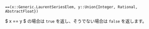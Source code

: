 ```
==(x::Generic.LaurentSeriesElem, y::Union{Integer, Rational, AbstractFloat})
```

$ x == y $ の場合は `true` を返し、そうでない場合は `false` を返します。
